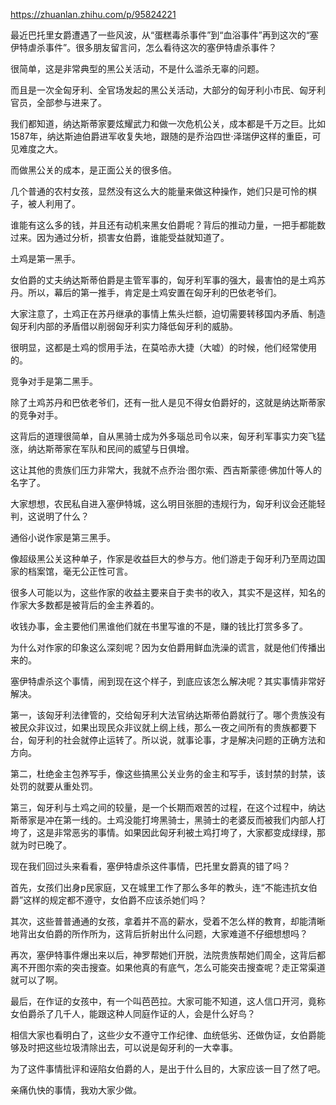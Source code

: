https://zhuanlan.zhihu.com/p/95824221

最近巴托里女爵遭遇了一些风波，从“蛋糕毒杀事件”到“血浴事件”再到这次的“塞伊特虐杀事件”。很多朋友留言问，怎么看待这次的塞伊特虐杀事件？



很简单，这是非常典型的黑公关活动，不是什么滥杀无辜的问题。

而且是一次全匈牙利、全官场发起的黑公关活动，大部分的匈牙利小市民、匈牙利官员，全部参与进来了。



我们都知道，纳达斯蒂家要炫耀武力和做一次危机公关，成本都是千万之巨。比如1587年，纳达斯迪伯爵进军收复失地，跟随的是乔治四世·泽瑞伊这样的重臣，可见难度之大。



而做黑公关的成本，是正面公关的很多倍。



几个普通的农村女孩，显然没有这么大的能量来做这种操作，她们只是可怜的棋子，被人利用了。



谁能有这么多的钱，并且还有动机来黑女伯爵呢？背后的推动力量，一把手都能数过来。因为通过分析，损害女伯爵，谁能受益就知道了。





土鸡是第一黑手。



女伯爵的丈夫纳达斯蒂伯爵是主管军事的，匈牙利军事的强大，最害怕的是土鸡苏丹。所以，幕后的第一推手，肯定是土鸡安置在匈牙利的巴依老爷们。



大家注意了，土鸡正在苏丹继承的事情上焦头烂额，迫切需要转移国内矛盾、制造匈牙利内部的矛盾借以削弱匈牙利实力降低匈牙利的威胁。



很明显，这都是土鸡的惯用手法，在莫哈赤大捷（大嘘）的时候，他们经常使用的。





竞争对手是第二黑手。



除了土鸡苏丹和巴依老爷们，还有一批人是见不得女伯爵好的，这就是纳达斯蒂家的竞争对手。



这背后的道理很简单，自从黑骑士成为外多瑙总司令以来，匈牙利军事实力突飞猛涨，纳达斯蒂家在军队和民间的威望与日俱增。



这让其他的贵族们压力非常大，我就不点乔治·图尔索、西吉斯蒙德·佛加什等人的名字了。



大家想想，农民私自进入塞伊特城，这么明目张胆的违规行为，匈牙利议会还能轻判，这说明了什么？





通俗小说作家是第三黑手。



像超级黑公关这种单子，作家是收益巨大的参与方。他们游走于匈牙利乃至周边国家的档案馆，毫无公正性可言。

很多人可能以为，这些作家的收益主要来自于卖书的收入，其实不是这样，知名的作家大多数都是被背后的金主养着的。



收钱办事，金主要他们黑谁他们就在书里写谁的不是，赚的钱比打赏多多了。



为什么对作家的印象这么深刻呢？因为女伯爵用鲜血洗澡的谎言，就是他们传播出来的。







塞伊特虐杀这个事情，闹到现在这个样子，到底应该怎么解决呢？其实事情非常好解决。



第一，该匈牙利法律管的，交给匈牙利大法官纳达斯蒂伯爵就行了。哪个贵族没有被民众非议过，如果出现民众非议就上纲上线，那么一夜之间所有的贵族都要下台，匈牙利的社会就停止运转了。所以说，就事论事，才是解决问题的正确方法和方向。





第二，杜绝金主包养写手，像这些搞黑公关业务的金主和写手，该封禁的封禁，该处罚的就要从重处罚。





第三，匈牙利与土鸡之间的较量，是一个长期而艰苦的过程，在这个过程中，纳达斯蒂家是冲在第一线的。土鸡没能打垮黑骑士，黑骑士的老婆反而被我们内部人打垮了，这是非常恶劣的事情。如果因此匈牙利被土鸡打垮了，大家都变成绿绿，那就为时已晚了。





现在我们回过头来看看，塞伊特虐杀这件事情，巴托里女爵真的错了吗？



首先，女孩们出身p民家庭，又在城里工作了那么多年的教头，连“不能违抗女伯爵”这样的规定都不遵守，女伯爵不应该杀她们吗？



其次，这些普普通通的女孩，拿着并不高的薪水，受着不怎么样的教育，却能清晰地背出女伯爵的所作所为，这背后折射出什么问题，大家难道不仔细想想吗？



再次，塞伊特事件爆出来以后，神罗帮她们开脱，法院贵族帮她们周全，这背后都离不开图尔索的突击搜查。如果他真的有底气，怎么可能突击搜查呢？走正常渠道就可以了啊。



最后，在作证的女孩中，有一个叫芭芭拉。大家可能不知道，这人信口开河，竟称女伯爵杀了几千人，能跟这种人同庭作证的人，会是什么好鸟？



相信大家也看明白了，这些少女不遵守工作纪律、血统低劣、还做伪证，女伯爵能够及时把这些垃圾清除出去，可以说是匈牙利的一大幸事。



为了这件事情批评和诬陷女伯爵的人，是出于什么目的，大家应该一目了然了吧。



亲痛仇快的事情，我劝大家少做。
